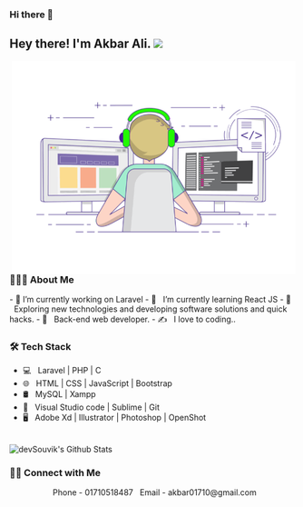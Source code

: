 ### Hi there 👋

<!--
**AkbarAli-coder/AkbarAli-coder** is a ✨ _special_ ✨ repository because its `README.md` (this file) appears on your GitHub profile.

Here are some ideas to get you started:


- 🌱 I’m currently learning ...
- 👯 I’m looking to collaborate on ...
- 🤔 I’m looking for help with ...
- 💬 Ask me about ...
- 📫 How to reach me: ...
- 😄 Pronouns: ...
- ⚡ Fun fact: ...
-->

<h2> Hey there! I'm Akbar Ali. <img src="https://github.com/souvikguria98/souvikguria98/blob/master/Hi.gif" width="25"></h2>
<img align="right" alt="GIF" src="https://raw.githubusercontent.com/devSouvik/devSouvik/master/gif3.gif" width="500"/>

<h3> 👨🏻‍💻 About Me </h3>
- 🔭 I’m currently working on Laravel 
- 🔭 &nbsp; I’m currently learning React JS
- 🤔 &nbsp; Exploring new technologies and developing software solutions and quick hacks.
- 💼 &nbsp; Back-end web developer.
- ✍️ &nbsp; I love to coding..


<h3>🛠 Tech Stack</h3>

- 💻 &nbsp; Laravel | PHP | C  
- 🌐 &nbsp; HTML | CSS | JavaScript | Bootstrap 
- 🛢 &nbsp; MySQL | Xampp
- 🔧 &nbsp; Visual Studio code | Sublime | Git
- 🖥 &nbsp; Adobe Xd | Illustrator | Photoshop | OpenShot

<br>

<img align="center" src="https://github-readme-stats.vercel.app/api?username=devSouvik&include_all_commits=true&count_private=true&show_icons=true&line_height=20&title_color=7A7ADB&icon_color=2234AE&text_color=D3D3D3&bg_color=0,000000,130F40" alt="devSouvik's Github Stats">

</br>


<h3> 🤝🏻 Connect with Me </h3>

<p align="center">
&nbsp; Phone - 01710518487  
&nbsp; Email - akbar01710@gmail.com  
</p>
